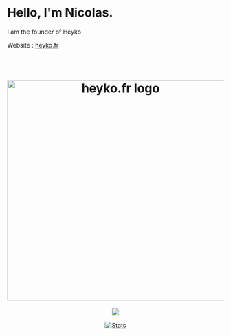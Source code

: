 # Hello, I'm Nicolas.

I am the founder of Heyko

Website : <a href="https://heyko.fr/">heyko.fr</a>


<h1 align="center">
  <br>
  <img src="https://heyko.fr/img/heyko.png" alt="heyko.fr logo" width="512">
  <br>
</h1>

<p align="center">
    <a href="https://discord.gg/4Qk5kBT9UX" alt="discord">
        <img src="https://img.shields.io/discord/655099662424080384?label=chat&logo=discord"/>
    </a>
</p>
<center>

[![Stats](https://github-readme-stats.vercel.app/api?username=nicolasito1411&show_icons=true&title_color=ffffff&text_color=ffffff&bg_color=35,50A0E8,7CD8FF&hide_border=true)](https://github.com/nicolasito1411/github-readme-stats)

</center>